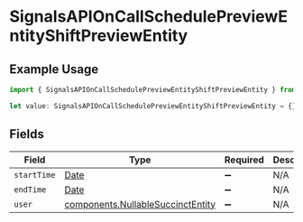 # SignalsAPIOnCallSchedulePreviewEntityShiftPreviewEntity

## Example Usage

```typescript
import { SignalsAPIOnCallSchedulePreviewEntityShiftPreviewEntity } from "firehydrant-typescript-sdk/models/components";

let value: SignalsAPIOnCallSchedulePreviewEntityShiftPreviewEntity = {};
```

## Fields

| Field                                                                                         | Type                                                                                          | Required                                                                                      | Description                                                                                   |
| --------------------------------------------------------------------------------------------- | --------------------------------------------------------------------------------------------- | --------------------------------------------------------------------------------------------- | --------------------------------------------------------------------------------------------- |
| `startTime`                                                                                   | [Date](https://developer.mozilla.org/en-US/docs/Web/JavaScript/Reference/Global_Objects/Date) | :heavy_minus_sign:                                                                            | N/A                                                                                           |
| `endTime`                                                                                     | [Date](https://developer.mozilla.org/en-US/docs/Web/JavaScript/Reference/Global_Objects/Date) | :heavy_minus_sign:                                                                            | N/A                                                                                           |
| `user`                                                                                        | [components.NullableSuccinctEntity](../../models/components/nullablesuccinctentity.md)        | :heavy_minus_sign:                                                                            | N/A                                                                                           |